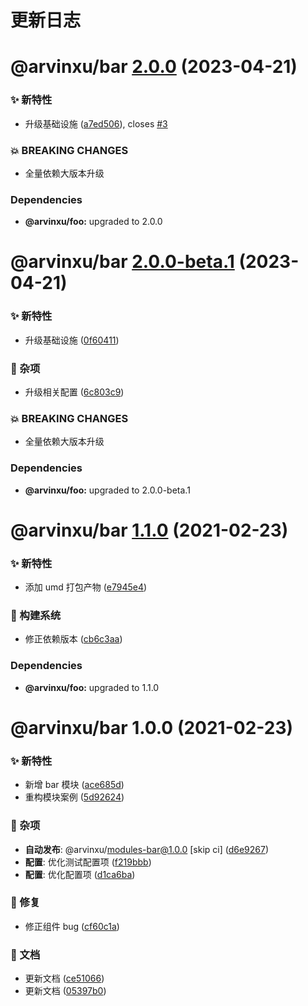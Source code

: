 # 更新日志

# @arvinxu/bar [2.0.0](https://github.com/arvinxx/monorepo-template/compare/@arvinxu/bar@1.1.0...@arvinxu/bar@2.0.0) (2023-04-21)


### ✨ 新特性

* 升级基础设施 ([a7ed506](https://github.com/arvinxx/monorepo-template/commit/a7ed506)), closes [#3](https://github.com/arvinxx/monorepo-template/issues/3)


### 💥 BREAKING CHANGES

* 全量依赖大版本升级





### Dependencies

* **@arvinxu/foo:** upgraded to 2.0.0

# @arvinxu/bar [2.0.0-beta.1](https://github.com/arvinxx/monorepo-template/compare/@arvinxu/bar@1.1.0...@arvinxu/bar@2.0.0-beta.1) (2023-04-21)


### ✨ 新特性

* 升级基础设施 ([0f60411](https://github.com/arvinxx/monorepo-template/commit/0f60411))


### 🎫 杂项

* 升级相关配置 ([6c803c9](https://github.com/arvinxx/monorepo-template/commit/6c803c9))


### 💥 BREAKING CHANGES

* 全量依赖大版本升级





### Dependencies

* **@arvinxu/foo:** upgraded to 2.0.0-beta.1

# @arvinxu/bar [1.1.0](https://github.com/arvinxx/monorepo-template/compare/@arvinxu/bar@1.0.0...@arvinxu/bar@1.1.0) (2021-02-23)


### ✨ 新特性

* 添加 umd 打包产物 ([e7945e4](https://github.com/arvinxx/monorepo-template/commit/e7945e4))


### 👷 构建系统

* 修正依赖版本 ([cb6c3aa](https://github.com/arvinxx/monorepo-template/commit/cb6c3aa))





### Dependencies

* **@arvinxu/foo:** upgraded to 1.1.0

# @arvinxu/bar 1.0.0 (2021-02-23)


### ✨ 新特性

* 新增 bar 模块 ([ace685d](https://github.com/arvinxx/monorepo-template/commit/ace685d))
* 重构模块案例 ([5d92624](https://github.com/arvinxx/monorepo-template/commit/5d92624))


### 🎫 杂项

* **自动发布**: @arvinxu/modules-bar@1.0.0 [skip ci] ([d6e9267](https://github.com/arvinxx/monorepo-template/commit/d6e9267))
* **配置**: 优化测试配置项 ([f219bbb](https://github.com/arvinxx/monorepo-template/commit/f219bbb))
* **配置**: 优化配置项 ([d1ca6ba](https://github.com/arvinxx/monorepo-template/commit/d1ca6ba))


### 🐛 修复

* 修正组件 bug ([cf60c1a](https://github.com/arvinxx/monorepo-template/commit/cf60c1a))


### 📝 文档

* 更新文档 ([ce51066](https://github.com/arvinxx/monorepo-template/commit/ce51066))
* 更新文档 ([05397b0](https://github.com/arvinxx/monorepo-template/commit/05397b0))
